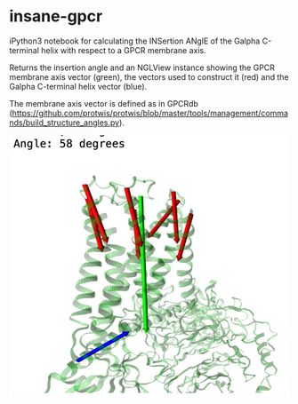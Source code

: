 # insane-gpcr
iPython3 notebook for calculating the INSertion ANglE of the Galpha C-terminal helix with respect to a GPCR membrane axis.

Returns the insertion angle and an NGLView instance showing the GPCR membrane axis vector (green), the vectors used to construct it (red) and the Galpha C-terminal helix vector (blue).

The membrane axis vector is defined as in GPCRdb (https://github.com/protwis/protwis/blob/master/tools/management/commands/build_structure_angles.py).

![Screenshot](./insane-gpcr.png?raw=true)
